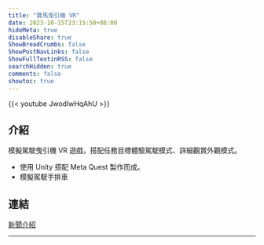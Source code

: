 ```yaml
---
title: "寶馬曳引機 VR"
date: 2023-10-15T23:15:50+08:00
hideMeta: true
disableShare: true
ShowBreadCrumbs: false
ShowPostNavLinks: false
ShowFullTextinRSS: false 
searchHidden: true
comments: false
showtoc: true
---
```

{{< youtube JwodlwHqAhU >}}

## 介紹

模擬駕駛曳引機 VR 遊戲，搭配任務目標體驗駕駛模式、詳細觀賞外觀模式。

* 使用 Unity 搭配 Meta Quest 製作而成。
* 模擬駕駛手排車

## 連結

[新聞介紹][mainUrl]

----------
[mainUrl]:https://tw.news.yahoo.com/彰化中農博vr曳引機模擬艙-全國首次曝光加碼體驗場次-110113353.html
